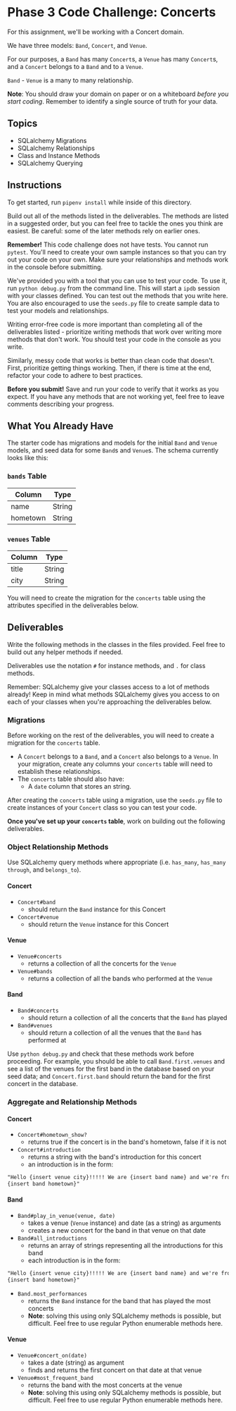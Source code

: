 # Phase 3 Code Challenge: Concerts

For this assignment, we'll be working with a Concert domain.

We have three models: `Band`, `Concert`, and `Venue`.

For our purposes, a `Band` has many `Concert`s, a `Venue` has many `Concert`s,
and a `Concert` belongs to a `Band` and to a `Venue`.

`Band` - `Venue` is a many to many relationship.

**Note**: You should draw your domain on paper or on a whiteboard _before you
start coding_. Remember to identify a single source of truth for your data.

## Topics

- SQLalchemy Migrations
- SQLalchemy Relationships
- Class and Instance Methods
- SQLalchemy Querying

## Instructions

To get started, run `pipenv install` while inside of this directory.

Build out all of the methods listed in the deliverables. The methods are listed
in a suggested order, but you can feel free to tackle the ones you think are
easiest. Be careful: some of the later methods rely on earlier ones.

**Remember!** This code challenge does not have tests. You cannot run `pytest`.
 You'll need to create your own sample instances so
that you can try out your code on your own. Make sure your relationships and
methods work in the console before submitting.

We've provided you with a tool that you can use to test your code. To use it,
run `python debug.py` from the command line. This will start a `ipdb` session with
your classes defined. You can test out the methods that you write here. You are
also encouraged to use the `seeds.py` file to create sample data to test your
models and relationships.

Writing error-free code is more important than completing all of the
deliverables listed - prioritize writing methods that work over writing more
methods that don't work. You should test your code in the console as you write.

Similarly, messy code that works is better than clean code that doesn't. First,
prioritize getting things working. Then, if there is time at the end, refactor
your code to adhere to best practices.

**Before you submit!** Save and run your code to verify that it works as you
expect. If you have any methods that are not working yet, feel free to leave
comments describing your progress.

## What You Already Have

The starter code has migrations and models for the initial `Band` and
`Venue` models, and seed data for some `Band`s and `Venue`s. The
schema currently looks like this:

### `bands` Table

| Column   | Type   |
| -------- | ------ |
| name     | String |
| hometown | String |

### `venues` Table

| Column | Type   |
| ------ | ------ |
| title  | String |
| city   | String |

You will need to create the migration for the `concerts` table using the
attributes specified in the deliverables below.

## Deliverables

Write the following methods in the classes in the files provided. Feel free to
build out any helper methods if needed.

Deliverables use the notation `#` for instance methods, and `.` for class
methods.

Remember: SQLalchemy give your classes access to a lot of methods already!
Keep in mind what methods SQLalchemy gives you access to on each of your
classes when you're approaching the deliverables below.

### Migrations

Before working on the rest of the deliverables, you will need to create a
migration for the `concerts` table.

- A `Concert` belongs to a `Band`, and a `Concert` also belongs to a `Venue`. In
  your migration, create any columns your `concerts` table will need to
  establish these relationships.
- The `concerts` table should also have:
  - A `date` column that stores an string.

After creating the `concerts` table using a migration, use the `seeds.py` file
to create instances of your `Concert` class so you can test your code.

**Once you've set up your `concerts` table**, work on building out the following
deliverables.

### Object Relationship Methods

Use SQLalchemy query methods where
appropriate (i.e. `has_many`, `has_many through`, and `belongs_to`).

#### Concert

- `Concert#band`
  - should return the `Band` instance for this Concert
- `Concert#venue`
  - should return the `Venue` instance for this Concert

#### Venue

- `Venue#concerts`
  - returns a collection of all the concerts for the `Venue`
- `Venue#bands`
  - returns a collection of all the bands who performed at the `Venue`

#### Band

- `Band#concerts`
  - should return a collection of all the concerts that the `Band` has played
- `Band#venues`
  - should return a collection of all the venues that the `Band` has performed
    at

Use `python debug.py` and check that these methods work before proceeding. For
example, you should be able to call `Band.first.venues` and see a list of the
venues for the first band in the database based on your seed data; and
`Concert.first.band` should return the band for the first concert in the
database.

### Aggregate and Relationship Methods

#### Concert

- `Concert#hometown_show?`
  - returns true if the concert is in the band's hometown, false if it is not
- `Concert#introduction`
  - returns a string with the band's introduction for this concert
  - an introduction is in the form:

```txt
"Hello {insert venue city}!!!!! We are {insert band name} and we're from
{insert band hometown}"
```

#### Band

- `Band#play_in_venue(venue, date)`
  - takes a venue (`Venue` instance) and date (as a string) as arguments
  - creates a new concert for the band in that venue on that date
- `Band#all_introductions`
  - returns an array of strings representing all the introductions for this band
  - each introduction is in the form:

```txt
"Hello {insert venue city}!!!!! We are {insert band name} and we're from
{insert band hometown}"
```

- `Band.most_performances`
  - returns the `Band` instance for the band that has played the most concerts
  - **Note**: solving this using only SQLalchemy methods is possible, but
    difficult. Feel free to use regular Python enumerable methods here.

#### Venue

- `Venue#concert_on(date)`
  - takes a date (string) as argument
  - finds and returns the first concert on that date at that venue
- `Venue#most_frequent_band`
  - returns the band with the most concerts at the venue
  - **Note**: solving this using only SQLalchemy methods is possible, but
    difficult. Feel free to use regular Python enumerable methods here.
